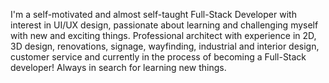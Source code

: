 

I'm a self-motivated and almost self-taught Full-Stack Developer with interest in UI/UX design, passionate about learning and challenging myself with new and exciting things. Professional architect with experience in 2D, 3D design, renovations, signage, wayfinding, industrial and interior design, customer service and currently in the process of becoming a Full-Stack developer! Always in search for learning new things.
